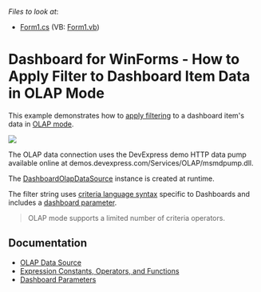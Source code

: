 <!-- default file list -->
*Files to look at*:

* [Form1.cs](./CS/Dashboard_OlapFiltering/Form1.cs) (VB: [Form1.vb](./VB/Dashboard_OlapFiltering/Form1.vb))
<!-- default file list end -->
# Dashboard for WinForms - How to Apply Filter to Dashboard Item Data in OLAP Mode


This example demonstrates how to [apply filtering](http://docs.devexpress.com/Dashboard/15695) to a dashboard item's data in [OLAP mode](http://docs.devexpress.com/Dashboard/15707).

![](/images/screenshot.png)

The OLAP data connection uses the DevExpress demo HTTP data pump available online at demos.devexpress.com/Services/OLAP/msmdpump.dll.

The [DashboardOlapDataSource](https://docs.devexpress.com/Dashboard/DevExpress.DashboardCommon.DashboardOlapDataSource) instance is created at runtime. 

The filter string uses [criteria language syntax](https://docs.devexpress.com/CoreLibraries/4928) specific to Dashboards and includes a [dashboard parameter](https://docs.devexpress.com/Dashboard/116918).

> OLAP mode supports a limited number of criteria operators.

## Documentation
- [OLAP Data Source](https://docs.devexpress.com/Dashboard/114427)
- [Expression Constants, Operators, and Functions](https://docs.devexpress.com/Dashboard/400122)
- [Dashboard Parameters](https://docs.devexpress.com/Dashboard/16135)

